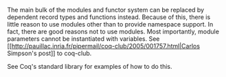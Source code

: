 The main bulk of the modules and functor system can be replaced by dependent record types and functions instead.  Because of this, there is little reason to use modules other than to provide namespace support.  In fact, there are good reasons not to use modules.  Most importantly, module parameters cannot be instantiated with variables.  See [[http://pauillac.inria.fr/pipermail/coq-club/2005/001757.html|Carlos Simpson's post]] to coq-club.

See Coq's standard library for examples of how to do this.
